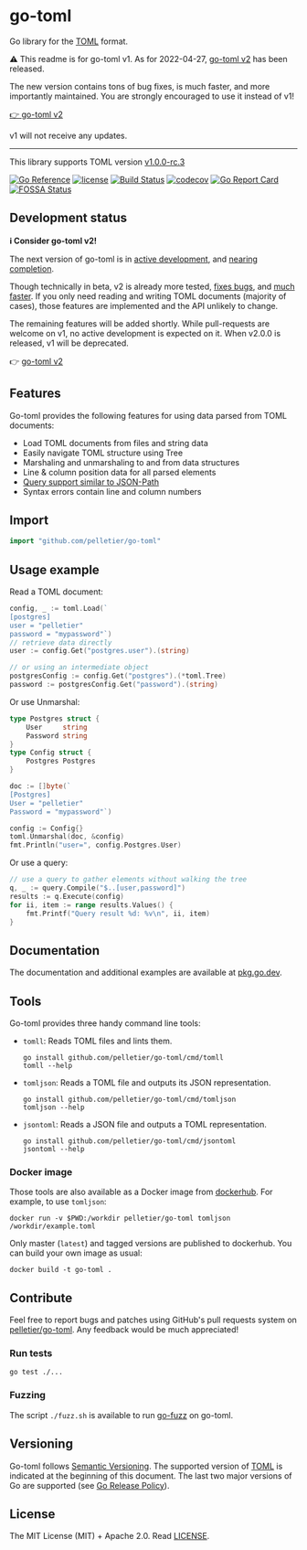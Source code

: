 # go-toml

Go library for the [TOML](https://toml.io/) format.


⚠️ This readme is for go-toml v1. As for 2022-04-27,
[go-toml v2](https://github.com/pelletier/go-toml/tree/v2) has been released.

The new version contains tons of bug fixes, is much faster, and more
importantly maintained. You are strongly encouraged to use it instead of v1!

[👉 go-toml v2](https://github.com/pelletier/go-toml/tree/v2)

v1 will not receive any updates.

---

This library supports TOML version
[v1.0.0-rc.3](https://toml.io/en/v1.0.0-rc.3)

[![Go Reference](https://pkg.go.dev/badge/github.com/pelletier/go-toml.svg)](https://pkg.go.dev/github.com/pelletier/go-toml)
[![license](https://img.shields.io/github/license/pelletier/go-toml.svg)](https://github.com/pelletier/go-toml/blob/master/LICENSE)
[![Build Status](https://dev.azure.com/pelletierthomas/go-toml-ci/_apis/build/status/pelletier.go-toml?branchName=master)](https://dev.azure.com/pelletierthomas/go-toml-ci/_build/latest?definitionId=1&branchName=master)
[![codecov](https://codecov.io/gh/pelletier/go-toml/branch/master/graph/badge.svg)](https://codecov.io/gh/pelletier/go-toml)
[![Go Report Card](https://goreportcard.com/badge/github.com/pelletier/go-toml)](https://goreportcard.com/report/github.com/pelletier/go-toml)
[![FOSSA Status](https://app.fossa.io/api/projects/git%2Bgithub.com%2Fpelletier%2Fgo-toml.svg?type=shield)](https://app.fossa.io/projects/git%2Bgithub.com%2Fpelletier%2Fgo-toml?ref=badge_shield)


## Development status

**ℹ️ Consider go-toml v2!**

The next version of go-toml is in [active development][v2-dev], and
[nearing completion][v2-map].

Though technically in beta, v2 is already more tested, [fixes bugs][v1-bugs],
and [much faster][v2-bench]. If you only need reading and writing TOML documents
(majority of cases), those features are implemented and the API unlikely to
change.

The remaining features will be added shortly. While pull-requests are welcome on
v1, no active development is expected on it. When v2.0.0 is released, v1 will be
deprecated.

👉 [go-toml v2][v2]

[v2]: https://github.com/pelletier/go-toml/tree/v2
[v2-map]: https://github.com/pelletier/go-toml/discussions/506
[v2-dev]: https://github.com/pelletier/go-toml/tree/v2
[v1-bugs]: https://github.com/pelletier/go-toml/issues?q=is%3Aissue+is%3Aopen+label%3Av2-fixed
[v2-bench]: https://github.com/pelletier/go-toml/tree/v2#benchmarks

## Features

Go-toml provides the following features for using data parsed from TOML documents:

* Load TOML documents from files and string data
* Easily navigate TOML structure using Tree
* Marshaling and unmarshaling to and from data structures
* Line & column position data for all parsed elements
* [Query support similar to JSON-Path](query/)
* Syntax errors contain line and column numbers

## Import

```go
import "github.com/pelletier/go-toml"
```

## Usage example

Read a TOML document:

```go
config, _ := toml.Load(`
[postgres]
user = "pelletier"
password = "mypassword"`)
// retrieve data directly
user := config.Get("postgres.user").(string)

// or using an intermediate object
postgresConfig := config.Get("postgres").(*toml.Tree)
password := postgresConfig.Get("password").(string)
```

Or use Unmarshal:

```go
type Postgres struct {
    User     string
    Password string
}
type Config struct {
    Postgres Postgres
}

doc := []byte(`
[Postgres]
User = "pelletier"
Password = "mypassword"`)

config := Config{}
toml.Unmarshal(doc, &config)
fmt.Println("user=", config.Postgres.User)
```

Or use a query:

```go
// use a query to gather elements without walking the tree
q, _ := query.Compile("$..[user,password]")
results := q.Execute(config)
for ii, item := range results.Values() {
    fmt.Printf("Query result %d: %v\n", ii, item)
}
```

## Documentation

The documentation and additional examples are available at
[pkg.go.dev](https://pkg.go.dev/github.com/pelletier/go-toml).

## Tools

Go-toml provides three handy command line tools:

* `tomll`: Reads TOML files and lints them.

    ```
    go install github.com/pelletier/go-toml/cmd/tomll
    tomll --help
    ```
* `tomljson`: Reads a TOML file and outputs its JSON representation.

    ```
    go install github.com/pelletier/go-toml/cmd/tomljson
    tomljson --help
    ```

 * `jsontoml`: Reads a JSON file and outputs a TOML representation.

    ```
    go install github.com/pelletier/go-toml/cmd/jsontoml
    jsontoml --help
    ```

### Docker image

Those tools are also available as a Docker image from
[dockerhub](https://hub.docker.com/r/pelletier/go-toml). For example, to
use `tomljson`:

```
docker run -v $PWD:/workdir pelletier/go-toml tomljson /workdir/example.toml
```

Only master (`latest`) and tagged versions are published to dockerhub. You
can build your own image as usual:

```
docker build -t go-toml .
```

## Contribute

Feel free to report bugs and patches using GitHub's pull requests system on
[pelletier/go-toml](https://github.com/pelletier/go-toml). Any feedback would be
much appreciated!

### Run tests

`go test ./...`

### Fuzzing

The script `./fuzz.sh` is available to
run [go-fuzz](https://github.com/dvyukov/go-fuzz) on go-toml.

## Versioning

Go-toml follows [Semantic Versioning](http://semver.org/). The supported version
of [TOML](https://github.com/toml-lang/toml) is indicated at the beginning of
this document. The last two major versions of Go are supported
(see [Go Release Policy](https://golang.org/doc/devel/release.html#policy)).

## License

The MIT License (MIT) + Apache 2.0. Read [LICENSE](LICENSE).
